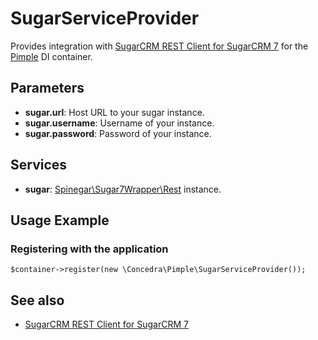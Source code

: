 # SugarServiceProvider

Provides integration with [SugarCRM REST Client for SugarCRM 7](https://github.com/spinegar/sugarcrm7-api-wrapper-class) for the
[Pimple](https://pimple.symfony.com/) DI container.

## Parameters

*  **sugar.url**: Host URL to your sugar instance.
*  **sugar.username**: Username of your instance.
*  **sugar.password**: Password of your instance.

## Services

*  **sugar**: [Spinegar\Sugar7Wrapper\Rest](/spinegar/sugarcrm7-api-wrapper-class/blob/master/src/Spinegar/Sugar7Wrapper/Rest.php) instance.

## Usage Example

### Registering with the application

    $container->register(new \Concedra\Pimple\SugarServiceProvider());

## See also

*  [SugarCRM REST Client for SugarCRM 7](https://github.com/spinegar/sugarcrm7-api-wrapper-class)
